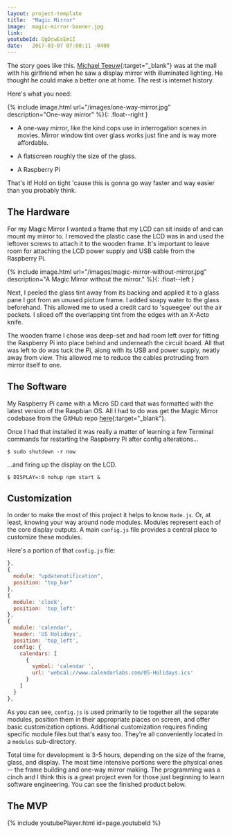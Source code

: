 ```yaml
---
layout: project-template
title:  "Magic Mirror"
image:  magic-mirror-banner.jpg
link:
youtubeId: QgDcwEsEm1I
date:   2017-03-07 07:08:11 -0400
---
```

The story goes like this. [Michael Teeuw](http://michaelteeuw.nl/){:target="_blank"} was at the mall with his girlfriend when he saw a display mirror with illuminated lighting. He thought he could make a better one at home. The rest is internet history.

Here's what you need:

{% include image.html url="/images/one-way-mirror.jpg" description="One-way mirror" %}{: .float--right }

- A one-way mirror, like the kind cops use in interrogation scenes in movies. Mirror window tint over glass works just fine and is way more affordable.


- A flatscreen roughly the size of the glass.

- A Raspberry Pi

<!-- {% include image.html url="/images/my-raspberry-pi-3.jpg" description="A Raspberry Pi 3" %}{: .float--left } -->

That's it! Hold on tight 'cause this is gonna go way faster and way easier than you probably think.

## The Hardware

For my Magic Mirror I wanted a frame that my LCD can sit inside of and can mount my mirror to. I removed the plastic case the LCD was in and used the leftover screws to attach it to the wooden frame. It's important to leave room for attaching the LCD power supply and USB cable from the Raspberry Pi.

{% include image.html url="/images/magic-mirror-without-mirror.jpg" description="A Magic Mirror without the mirror." %}{: .float--left }

Next, I peeled the glass tint away from its backing and applied it to a glass pane I got from an unused picture frame. I added soapy water to the glass beforehand. This allowed me to used a credit card to 'squeegee' out the air pockets. I sliced off the overlapping tint from the edges with an X-Acto knife.

The wooden frame I chose was deep-set and had room left over for fitting the Raspberry Pi into place behind and underneath the circuit board. All that was left to do was tuck the Pi, along with its USB and power supply, neatly away from view. This allowed me to reduce the cables protruding from mirror itself to one.

## The Software

My Raspberry Pi came with a Micro SD card that was formatted with the latest version of the Raspbian OS. All I had to do was get the Magic Mirror codebase from the GitHub repo [here](https://github.com/MichMich/MagicMirror){:target="_blank"}.

Once I had that installed it was really a matter of learning a few Terminal commands for restarting the Raspberry Pi after config alterations...

```shell
$ sudo shutdown -r now
```

...and firing up the display on the LCD.

```shell
$ DISPLAY=:0 nohup npm start &
```

## Customization

In order to make the most of this project it helps to know `Node.js`. Or, at least, knowing your way around node modules. Modules represent each of the core display outputs. A main `config.js` file provides a central place to customize these modules.

Here's a portion of that `config.js` file:

```javascript
},
{
  module: "updatenotification",
  position: "top_bar"
},
{
  module: 'clock',
  position: 'top_left'
},
{
  module: 'calendar',
  header: 'US Holidays',
  position: 'top_left',
  config: {
    calendars: [
	  {
	    symbol: 'calendar ',
		url: 'webcal://www.calendarlabs.com/US-Holidays.ics'
	  }
	]
  }
},
```

As you can see, `config.js` is used primarily to tie together all the separate modules, position them in their appropriate places on screen, and offer basic customization options. Additional customization requires finding specific module files but that's easy too. They're all conveniently located in a `modules` sub-directory.

Total time for development is 3-5 hours, depending on the size of the frame, glass, and display. The most time intensive portions were the physical ones -- the frame building and one-way mirror making. The programming was a cinch and I think this is a great project even for those just beginning to learn software engineering. You can see the finished product below.

## The MVP

{% include youtubePlayer.html id=page.youtubeId %}
